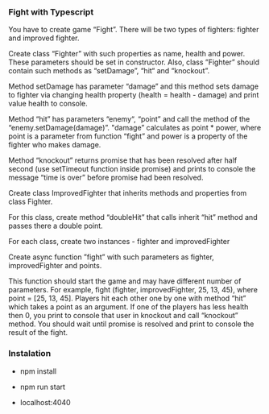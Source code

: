 ### Fight with Typescript


You have to create game “Fight”. There will be two types of fighters: fighter and improved fighter.

Create class “Fighter” with such properties as name, health and power. These parameters should be set in constructor. Also, class ”Fighter” should contain such methods as “setDamage”, “hit“ and “knockout”.

Method setDamage has parameter “damage” and this method sets damage to fighter via changing health property (health = health - damage) and print value health to console.

Method “hit” has parameters “enemy“, “point” and call the method of the “enemy.setDamage(damage)”. "damage” calculates as point * power, where point is a parameter from function “fight” and power is a property of the fighter who makes damage.

Method “knockout” returns promise that has been resolved after half second (use setTimeout function inside promise) and prints to console the message “time is over” before promise had been resolved.

Create class ImprovedFighter that inherits methods and properties from class Fighter.

For this class, create method “doubleHit” that calls inherit “hit” method and passes there a double point.

For each class, create two instances - fighter and improvedFighter

Create async function ”fight” with such parameters as fighter, improvedFighter and points.

This function should start the game and may have different number of parameters. For example, fight (fighter, improvedFighter, 25, 13, 45), where point = [25, 13, 45]. Players hit each other one by one with method “hit” which takes a point as an argument. If one of the players has less health then 0, you print to console that user in knockout and call “knockout” method. You should wait until promise is resolved and print to console the result of the fight.

### Instalation

- npm install

- npm run start

- localhost:4040